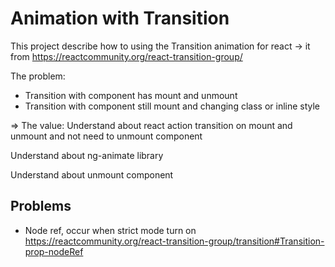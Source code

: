 # Animation with Transition

This project describe how to using the Transition animation for react -> it from
https://reactcommunity.org/react-transition-group/

The problem:

- Transition with component has mount and unmount
- Transition with component still mount and changing class or inline style

=> The value:
Understand about react action transition on mount and unmount and not need to unmount component

Understand about ng-animate library

Understand about unmount component

## Problems

- Node ref, occur when strict mode turn on https://reactcommunity.org/react-transition-group/transition#Transition-prop-nodeRef
